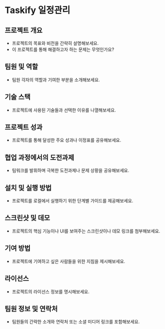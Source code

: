# Taskify 일정관리

## 프로젝트 개요
- 프로젝트의 목표와 비전을 간략히 설명해보세요.
- 이 프로젝트를 통해 해결하고자 하는 문제는 무엇인가요?

## 팀원 및 역할
- 팀원 각자의 역할과 기여한 부분을 소개해보세요.

## 기술 스택
- 프로젝트에 사용된 기술들과 선택한 이유를 나열해보세요.

## 프로젝트 성과
- 프로젝트를 통해 달성한 주요 성과나 이정표를 공유해보세요.

## 협업 과정에서의 도전과제
- 팀워크를 발휘하며 극복한 도전과제나 문제 상황을 공유해보세요.

## 설치 및 실행 방법
- 프로젝트를 로컬에서 실행하기 위한 단계별 가이드를 제공해보세요.

## 스크린샷 및 데모
- 프로젝트의 핵심 기능이나 UI를 보여주는 스크린샷이나 데모 링크를 첨부해보세요.

## 기여 방법
- 프로젝트에 기여하고 싶은 사람들을 위한 지침을 제시해보세요.

## 라이선스
- 프로젝트의 라이선스 정보를 명시해보세요.

## 팀원 정보 및 연락처
- 팀원들의 간략한 소개와 연락처 또는 소셜 미디어 링크를 포함해보세요.
